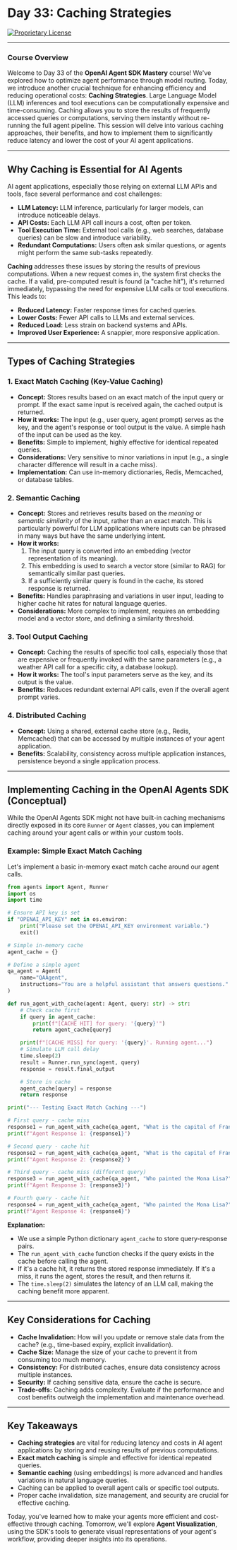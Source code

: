 # Day 33: Caching Strategies

[![Proprietary License](https://img.shields.io/badge/license-proprietary-red.svg)](../LICENSE)

---

### **Course Overview**

Welcome to Day 33 of the **OpenAI Agent SDK Mastery** course! We've explored how to optimize agent performance through model routing. Today, we introduce another crucial technique for enhancing efficiency and reducing operational costs: **Caching Strategies**. Large Language Model (LLM) inferences and tool executions can be computationally expensive and time-consuming. Caching allows you to store the results of frequently accessed queries or computations, serving them instantly without re-running the full agent pipeline. This session will delve into various caching approaches, their benefits, and how to implement them to significantly reduce latency and lower the cost of your AI agent applications.

---

## Why Caching is Essential for AI Agents

AI agent applications, especially those relying on external LLM APIs and tools, face several performance and cost challenges:

*   **LLM Latency:** LLM inference, particularly for larger models, can introduce noticeable delays.
*   **API Costs:** Each LLM API call incurs a cost, often per token.
*   **Tool Execution Time:** External tool calls (e.g., web searches, database queries) can be slow and introduce variability.
*   **Redundant Computations:** Users often ask similar questions, or agents might perform the same sub-tasks repeatedly.

**Caching** addresses these issues by storing the results of previous computations. When a new request comes in, the system first checks the cache. If a valid, pre-computed result is found (a "cache hit"), it's returned immediately, bypassing the need for expensive LLM calls or tool executions. This leads to:

*   **Reduced Latency:** Faster response times for cached queries.
*   **Lower Costs:** Fewer API calls to LLMs and external services.
*   **Reduced Load:** Less strain on backend systems and APIs.
*   **Improved User Experience:** A snappier, more responsive application.

---

## Types of Caching Strategies

### 1. Exact Match Caching (Key-Value Caching)

*   **Concept:** Stores results based on an exact match of the input query or prompt. If the exact same input is received again, the cached output is returned.
*   **How it works:** The input (e.g., user query, agent prompt) serves as the key, and the agent's response or tool output is the value. A simple hash of the input can be used as the key.
*   **Benefits:** Simple to implement, highly effective for identical repeated queries.
*   **Considerations:** Very sensitive to minor variations in input (e.g., a single character difference will result in a cache miss).
*   **Implementation:** Can use in-memory dictionaries, Redis, Memcached, or database tables.

### 2. Semantic Caching

*   **Concept:** Stores and retrieves results based on the *meaning* or *semantic similarity* of the input, rather than an exact match. This is particularly powerful for LLM applications where inputs can be phrased in many ways but have the same underlying intent.
*   **How it works:**
    1.  The input query is converted into an embedding (vector representation of its meaning).
    2.  This embedding is used to search a vector store (similar to RAG) for semantically similar past queries.
    3.  If a sufficiently similar query is found in the cache, its stored response is returned.
*   **Benefits:** Handles paraphrasing and variations in user input, leading to higher cache hit rates for natural language queries.
*   **Considerations:** More complex to implement, requires an embedding model and a vector store, and defining a similarity threshold.

### 3. Tool Output Caching

*   **Concept:** Caching the results of specific tool calls, especially those that are expensive or frequently invoked with the same parameters (e.g., a weather API call for a specific city, a database lookup).
*   **How it works:** The tool's input parameters serve as the key, and its output is the value.
*   **Benefits:** Reduces redundant external API calls, even if the overall agent prompt varies.

### 4. Distributed Caching

*   **Concept:** Using a shared, external cache store (e.g., Redis, Memcached) that can be accessed by multiple instances of your agent application.
*   **Benefits:** Scalability, consistency across multiple application instances, persistence beyond a single application process.

---

## Implementing Caching in the OpenAI Agents SDK (Conceptual)

While the OpenAI Agents SDK might not have built-in caching mechanisms directly exposed in its core `Runner` or `Agent` classes, you can implement caching around your agent calls or within your custom tools.

### Example: Simple Exact Match Caching

Let's implement a basic in-memory exact match cache around our agent calls.

```python
from agents import Agent, Runner
import os
import time

# Ensure API key is set
if "OPENAI_API_KEY" not in os.environ:
    print("Please set the OPENAI_API_KEY environment variable.")
    exit()

# Simple in-memory cache
agent_cache = {}

# Define a simple agent
qa_agent = Agent(
    name="QAAgent",
    instructions="You are a helpful assistant that answers questions."
)

def run_agent_with_cache(agent: Agent, query: str) -> str:
    # Check cache first
    if query in agent_cache:
        print(f"[CACHE HIT] for query: '{query}'")
        return agent_cache[query]

    print(f"[CACHE MISS] for query: '{query}'. Running agent...")
    # Simulate LLM call delay
    time.sleep(2) 
    result = Runner.run_sync(agent, query)
    response = result.final_output

    # Store in cache
    agent_cache[query] = response
    return response

print("--- Testing Exact Match Caching ---")

# First query - cache miss
response1 = run_agent_with_cache(qa_agent, "What is the capital of France?")
print(f"Agent Response 1: {response1}")

# Second query - cache hit
response2 = run_agent_with_cache(qa_agent, "What is the capital of France?")
print(f"Agent Response 2: {response2}")

# Third query - cache miss (different query)
response3 = run_agent_with_cache(qa_agent, "Who painted the Mona Lisa?")
print(f"Agent Response 3: {response3}")

# Fourth query - cache hit
response4 = run_agent_with_cache(qa_agent, "Who painted the Mona Lisa?")
print(f"Agent Response 4: {response4}")

```

**Explanation:**

*   We use a simple Python dictionary `agent_cache` to store query-response pairs.
*   The `run_agent_with_cache` function checks if the query exists in the cache before calling the agent.
*   If it's a cache hit, it returns the stored response immediately. If it's a miss, it runs the agent, stores the result, and then returns it.
*   The `time.sleep(2)` simulates the latency of an LLM call, making the caching benefit more apparent.

---

## Key Considerations for Caching

*   **Cache Invalidation:** How will you update or remove stale data from the cache? (e.g., time-based expiry, explicit invalidation).
*   **Cache Size:** Manage the size of your cache to prevent it from consuming too much memory.
*   **Consistency:** For distributed caches, ensure data consistency across multiple instances.
*   **Security:** If caching sensitive data, ensure the cache is secure.
*   **Trade-offs:** Caching adds complexity. Evaluate if the performance and cost benefits outweigh the implementation and maintenance overhead.

---

## Key Takeaways

*   **Caching strategies** are vital for reducing latency and costs in AI agent applications by storing and reusing results of previous computations.
*   **Exact match caching** is simple and effective for identical repeated queries.
*   **Semantic caching** (using embeddings) is more advanced and handles variations in natural language queries.
*   Caching can be applied to overall agent calls or specific tool outputs.
*   Proper cache invalidation, size management, and security are crucial for effective caching.

Today, you've learned how to make your agents more efficient and cost-effective through caching. Tomorrow, we'll explore **Agent Visualization**, using the SDK's tools to generate visual representations of your agent's workflow, providing deeper insights into its operations.